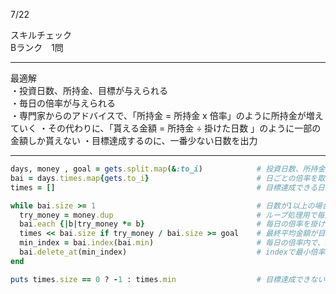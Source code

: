 7/22
 
スキルチェック  
Bランク　1問  
 
-------------------------------------------
最適解  
・投資日数、所持金、目標が与えられる  
・毎日の倍率が与えられる  
・専門家からのアドバイスで、「所持金 = 所持金 x 倍率」のように所持金が増えていく
・その代わりに、「貰える金額 = 所持金 ÷ 掛けた日数 」のように一部の金額しか貰えない
・目標達成するのに、一番少ない日数を出力  
 
-------------------------------------------
 
```ruby
days, money , goal = gets.split.map(&:to_i)            # 投資日数、所持金、目標を取得
bai = days.times.map{gets.to_i}                        # 日ごとの倍率を取得
times = []                                             # 目標達成できる日数を記録用

while bai.size >= 1                                    # 日数が1以上の場合、ループ処理
  try_money = money.dup                                # ループ処理用で毎回所持金をリセット
  bai.each {|b|try_money *= b}                         # 毎日の倍率を掛けていく
  times << bai.size if try_money / bai.size >= goal    # 最終平均金額が目標に達した場合、日数を記録
  min_index = bai.index(bai.min)                       # 毎日の倍率内で、最小倍率のindexを探す
  bai.delete_at(min_index)                             # indexで最小倍率の日を削除
end

puts times.size == 0 ? -1 : times.min                  # 目標達成できない場合-1、そうでない場合は最小日数を出力
```
